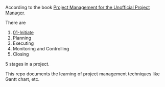 According to the book [Project Management for the Unofficial Project Manager](https://www.goodreads.com/book/show/22859860-project-management-for-the-unofficial-project-manager).

There are 

1. [01-Initiate](./01-Initiate.md)
2. Planning
3. Executing
4. Monitoring and Controlling
5. Closing

5 stages in a project.

This repo documents the learning of project management techniques like Gantt chart, etc.